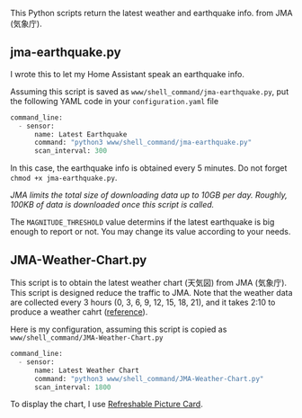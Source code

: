 This Python scripts return the latest weather and earthquake info. from JMA (気象庁).

## jma-earthquake.py
I wrote this to let my Home Assistant speak an earthquake info.

Assuming this script is saved as `www/shell_command/jma-earthquake.py`,
put the following YAML code in your `configuration.yaml` file
```jma-earthquake.py
command_line:
  - sensor:
      name: Latest Earthquake
      command: "python3 www/shell_command/jma-earthquake.py"
      scan_interval: 300
```
In this case, the earthquake info is obtained every 5 minutes. Do not forget ```chmod +x jma-earthquake.py```.

*JMA limits the total size of downloading data up to 10GB per day. Roughly, 100KB of data is downloaded once this script is called.*

The `MAGNITUDE_THRESHOLD` value determins if the latest earthquake is big enough to report or not. You may change its value according to your needs.

## JMA-Weather-Chart.py
This script is to obtain the latest weather chart (天気図) from JMA (気象庁). This script is designed
reduce the traffic to JMA. Note that the weather data are collected every 3 hours (0, 3, 6, 9, 12, 15, 18, 21),
and it takes 2:10 to produce a weather cahrt ([reference](https://www.jma.go.jp/jma/kishou/know/kurashi/tenkizu.html)).

Here is my configuration, assuming this script is copied as `www/shell_command/JMA-Weather-Chart.py`

```JMA-Weather-Chart.py
command_line:
  - sensor:
      name: Latest Weather Chart
      command: "python3 www/shell_command/JMA-Weather-Chart.py"
      scan_interval: 1800
```

To display the chart, I use [Refreshable Picture Card](https://github.com/dimagoltsman/refreshable-picture-card).
